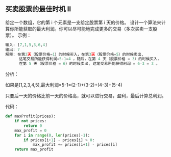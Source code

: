 ##  买卖股票的最佳时机 II
给定一个数组，它的第 i 个元素是一支给定股票第 i 天的价格。
设计一个算法来计算你所能获取的最大利润。你可以尽可能地完成更多的交易（多次买卖一支股票）。
示例：
```python
输入: [7,1,5,3,6,4]
输出: 7
解释: 在第2天（股票价格=1）的时候买入，在第3天（股票价格=5）的时候卖出,
      这笔交易所能获得利润=5-1=4 ，随后，在第 4 天（股票价格 = 3）的时候买入，
      在第 5 天（股票价格 = 6）的时候卖出, 这笔交易所能获得利润 = 6-3 = 3 。
```

分析：

如果是[1,2,3,4,5],最大利润=5-1=(2-1)+(3-2)+(4-3)+(5-4)

只要后一天的价格比前一天的价格高，就可以进行交易，盈利，最后计算总利润。

代码：
```python
def maxProfit(prices):
    if not prices:
        return 0
    max_profit = 0
    for i in range(0, len(prices)-1):
        if prices[i+1] - prices[i] > 0:
            max_profit += prices[i+1] - prices[i]
    return max_profit
```

